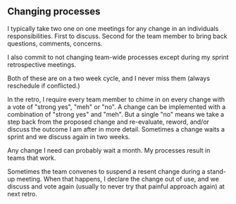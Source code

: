 ## Changing processes

I typically take two one on one meetings for any change in an individuals responsibilities. First to discuss. Second for the team member to bring back questions, comments, concerns.

I also commit to not changing team-wide processes except during my sprint retrospective meetings.

Both of these are on a two week cycle, and I never miss them (always reschedule if conflicted.)

In the retro, I require every team member to chime in on every change with a vote of "strong yes", "meh" or "no". A change can be implemented with a combination of "strong yes" and "meh". But a single "no" means we take a step back from the proposed change and re-evaluate, reword, and/or discuss the outcome I am after in more detail. Sometimes a change waits a sprint and we discuss again in two weeks.

Any change I need can probably wait a month. My processes result in teams that work.

Sometimes the team convenes to suspend a resent change during a stand-up meeting. When that happens, I declare the change out of use, and we discuss and vote again (usually to never try that painful approach again) at next retro.



